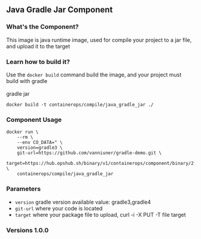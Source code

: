 ## Java Gradle Jar Component

### What's the Component?

This image is java runtime image, used for compile your project to a jar file, and upload it to the target

### Learn how to build it?

Use the `docker build` command build the image, and your project must build with gradle
<br>
<br> gradle jar

```
docker build -t containerops/compile/java_gradle_jar ./
```
### Component Usage
```
docker run \
    --rm \
    --env CO_DATA=" \
    version=gradle3 \
    git-url=https://github.com/vanniuner/gradle-demo.git \
    target=https://hub.opshub.sh/binary/v1/containerops/component/binary/2.2.4/demo.jar" \
    containerops/compile/java_gradle_jar
```

### Parameters 
- `version` gradle version available value: gradle3,gradle4
- `git-url` where your code is located
- `target`  where your package file to upload, curl -i -X PUT -T file target
### Versions 1.0.0



